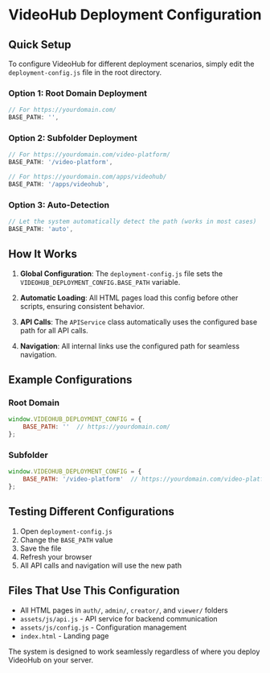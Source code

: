 # VideoHub Deployment Configuration

## Quick Setup

To configure VideoHub for different deployment scenarios, simply edit the `deployment-config.js` file in the root directory.

### Option 1: Root Domain Deployment
```javascript
// For https://yourdomain.com/
BASE_PATH: '',
```

### Option 2: Subfolder Deployment
```javascript
// For https://yourdomain.com/video-platform/
BASE_PATH: '/video-platform',

// For https://yourdomain.com/apps/videohub/
BASE_PATH: '/apps/videohub',
```

### Option 3: Auto-Detection
```javascript
// Let the system automatically detect the path (works in most cases)
BASE_PATH: 'auto',
```

## How It Works

1. **Global Configuration**: The `deployment-config.js` file sets the `VIDEOHUB_DEPLOYMENT_CONFIG.BASE_PATH` variable.

2. **Automatic Loading**: All HTML pages load this config before other scripts, ensuring consistent behavior.

3. **API Calls**: The `APIService` class automatically uses the configured base path for all API calls.

4. **Navigation**: All internal links use the configured path for seamless navigation.

## Example Configurations

### Root Domain
```javascript
window.VIDEOHUB_DEPLOYMENT_CONFIG = {
    BASE_PATH: ''  // https://yourdomain.com/
};
```

### Subfolder
```javascript
window.VIDEOHUB_DEPLOYMENT_CONFIG = {
    BASE_PATH: '/video-platform'  // https://yourdomain.com/video-platform/
};
```

## Testing Different Configurations

1. Open `deployment-config.js`
2. Change the `BASE_PATH` value
3. Save the file
4. Refresh your browser
5. All API calls and navigation will use the new path

## Files That Use This Configuration

- All HTML pages in `auth/`, `admin/`, `creator/`, and `viewer/` folders
- `assets/js/api.js` - API service for backend communication
- `assets/js/config.js` - Configuration management
- `index.html` - Landing page

The system is designed to work seamlessly regardless of where you deploy VideoHub on your server.